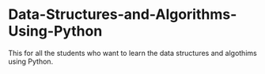 # Data-Structures-and-Algorithms-Using-Python
This for all the students who want to learn the data structures and algothims using Python.

